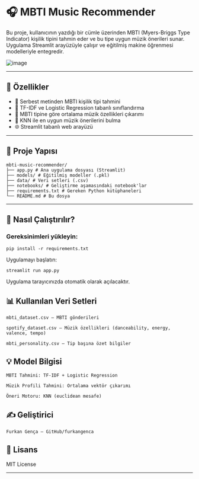 # 🎧 MBTI Music Recommender

Bu proje, kullanıcının yazdığı bir cümle üzerinden MBTI (Myers-Briggs Type Indicator) kişilik tipini tahmin eder ve bu tipe uygun müzik önerileri sunar. Uygulama Streamlit arayüzüyle çalışır ve eğitilmiş makine öğrenmesi modelleriyle entegredir.

![image](https://github.com/user-attachments/assets/5ba89d5b-23d0-4a91-82b3-f9fe6e539f4c)

---

## 🚀 Özellikler

- 📜 Serbest metinden MBTI kişilik tipi tahmini
- 🧠 TF-IDF ve Logistic Regression tabanlı sınıflandırma
- 🎼 MBTI tipine göre ortalama müzik özellikleri çıkarımı
- 🤖 KNN ile en uygun müzik önerilerini bulma
- 🌐 Streamlit tabanlı web arayüzü

---

## 📁 Proje Yapısı

```
mbti-music-recommender/
├── app.py # Ana uygulama dosyası (Streamlit)
├── models/ # Eğitilmiş modeller (.pkl)
├── data/ # Veri setleri (.csv)
├── notebooks/ # Geliştirme aşamasındaki notebook'lar
├── requirements.txt # Gereken Python kütüphaneleri
└── README.md # Bu dosya
```

---

## 🧪 Nasıl Çalıştırılır?

### Gereksinimleri yükleyin:

```
pip install -r requirements.txt
```

Uygulamayı başlatın:

```
streamlit run app.py
```

Uygulama tarayıcınızda otomatik olarak açılacaktır.

## 📊 Kullanılan Veri Setleri

    mbti_dataset.csv – MBTI gönderileri

    spotify_dataset.csv – Müzik özellikleri (danceability, energy, valence, tempo)

    mbti_personality.csv – Tip başına özet bilgiler

## 💡 Model Bilgisi

    MBTI Tahmini: TF-IDF + Logistic Regression

    Müzik Profili Tahmini: Ortalama vektör çıkarımı

    Öneri Motoru: KNN (euclidean mesafe)


## ✍️ Geliştirici

    Furkan Gença – GitHub/furkangenca

## 📄 Lisans

MIT License

---



